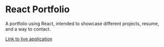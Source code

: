 # React Portfolio
A portfolio using React, intended to showcase different projects, resume, and a way to contact.

[Link to live application](https://azurene.github.io/portfolio/)
